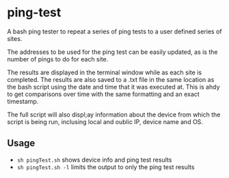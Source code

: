 # ping-test

A bash ping tester to repeat a series of ping tests to a user defined series of sites.

The addresses to be used for the ping test can be easily updated, as is the number of pings to do for each site.

The results are displayed in the terminal window while as each site is completed. The results are also saved to a .txt file in the same location as the bash script using the date and time that it was executed at. This is ahdy to get comparisons over time with the same formatting and an exact timestamp.

The full script will also displ;ay information about the device from which the script is being run, inclusing local and oublic IP, device name and OS.

## Usage

- `sh pingTest.sh` shows device info and ping test results
- `sh pingTest.sh -l` limits the output to only the ping test results
